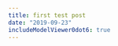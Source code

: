 ```yaml
---
title: first test post
date: "2019-09-23"
includeModelViewer0dot6: true
---
```


<model-viewer ar src="/assets/3D-models/logo.glb" ios-src="/assets/3D-models/logo-3m-scaled.usdz" auto-rotate camera-controls background-color="#2EAFAC">
        </model-viewer>
